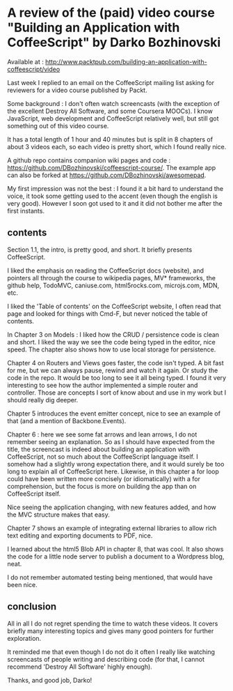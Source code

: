# A review of the (paid) video course "Building an Application with CoffeeScript" by Darko Bozhinovski

Available at : http://www.packtpub.com/building-an-application-with-coffeescript/video

Last week I replied to an email on the CoffeeScript mailing list asking for reviewers for a video course published by Packt.

Some background : I don't often watch screencasts (with the exception of the excellent Destroy All Software, and some Coursera MOOCs).
I know JavaScript, web development and CoffeeScript relatively well, but still got something out of this video course.

It has a total length of 1 hour and 40 minutes but is split in 8 chapters of about 3 videos each, so each video is pretty short, which I found really nice.

A github repo contains companion wiki pages and code : https://github.com/DBozhinovski/coffeescript-course/.
The example app can also be forked at https://github.com/DBozhinovski/awesomepad.

My first impression was not the best : I found it a bit hard to understand the voice, it took some getting used to the accent (even though the english is very good).
However I soon got used to it and it did not bother me after the first instants.

## contents

Section 1.1, the intro, is pretty good, and short. It briefly presents CoffeeScript.

I liked the emphasis on reading the CoffeeScript docs (website), and pointers all through the course to wikipedia pages, MV* frameworks, the github help, TodoMVC, caniuse.com, html5rocks.com, microjs.com, MDN, etc.

I liked the 'Table of contents' on the CoffeeScript website, I often read that page and looked for things with Cmd-F, but never noticed the table of contents.

In Chapter 3 on Models : I liked how the CRUD / persistence code is clean and short.
I liked the way we see the code being typed in the editor, nice speed.
The chapter also shows how to use local storage for persistence.

Chapter 4 on Routers and Views goes faster, the code isn't typed.
A bit fast for me, but we can always pause, rewind and watch it again. Or study the code in the repo. It would be too long to see it all being typed.
I found it very interesting to see how the author implemented a simple router and controller.
Those are concepts I sort of know about and use in my work but I should really dig deeper.

Chapter 5 introduces the event emitter concept, nice to see an example of that (and a mention of Backbone.Events).

Chapter 6 : here we see some fat arrows and lean arrows, I do not remember seeing an explanation.
So as I should have expected from the title, the screencast is indeed about building an application with CoffeeScript, not so much about the CoffeeScript language itself.
I somehow had a slightly wrong expectation there, and it would surely be too long to explain all of CoffeeScript here.
Likewise, in this chapter a for loop could have been written more concisely (or idiomatically) with a for comprehension, but the focus is more on building the app than on CoffeeScript itself.

Nice seeing the application changing, with new features added, and how the MVC structure makes that easy.

Chapter 7 shows an example of integrating external libraries to allow rich text editing and exporting documents to PDF, nice.

I learned about the html5 Blob API in chapter 8, that was cool.
It also shows the code for a little node server to publish a document to a Wordpress blog, neat.

I do not remember automated testing being mentioned, that would have been nice.

## conclusion

All in all I do not regret spending the time to watch these videos.
It covers briefly many interesting topics and gives many good pointers for further exploration.

It reminded me that even though I do not do it often I really like watching screencasts of people writing and describing code (for that, I cannot recommend 'Destroy All Software' highly enough).

Thanks, and good job, Darko!
